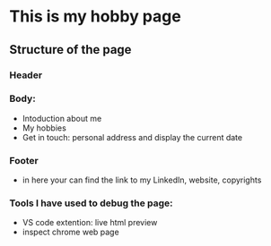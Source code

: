 # This is my hobby page

## Structure of the page

### Header

### Body:

- Intoduction about me
- My hobbies
- Get in touch: personal address and display the current date

### Footer

- in here your can find the link to my LinkedIn, website, copyrights

### Tools I have used to debug the page:

- VS code extention: live html preview
- inspect chrome web page

